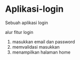 # Aplikasi-login
Sebuah aplikasi login 

alur fitur login
1. masukkan email dan password
2. memvalidasi masukkan
3. menampilkan halaman home
